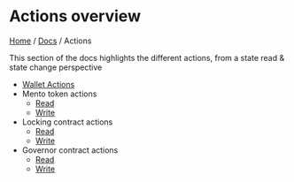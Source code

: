 # Actions overview

[Home](../README.md) / [Docs](../index.md) / Actions 

This section of the docs highlights the different actions, from a state read & state change perspective 

- [Wallet Actions](./wallet.md)
- Mento token actions
  - [Read](./read/mento-state-read-actions.md)
  - [Write](./write/mento-state-change-actions.md)
- Locking contract actions
  - [Read](./read/locking-state-read-actions.md)
  - [Write](./write/locking-state-change-actions.md)
- Governor contract actions
  - [Read](./read/governor-state-read-actions.md)
  - [Write](./write/governor-state-change-actions.md)